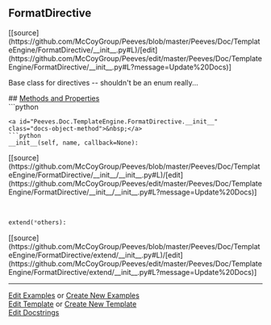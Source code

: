 ## <a id="Peeves.Doc.TemplateEngine.FormatDirective">FormatDirective</a> 

<div class="docs-source-link" markdown="1">
[[source](https://github.com/McCoyGroup/Peeves/blob/master/Peeves/Doc/TemplateEngine/FormatDirective/__init__.py#L)/[edit](https://github.com/McCoyGroup/Peeves/edit/master/Peeves/Doc/TemplateEngine/FormatDirective/__init__.py#L?message=Update%20Docs)]
</div>

Base class for directives -- shouldn't be an enum really...







<div class="collapsible-section">
 <div class="collapsible-section collapsible-section-header" markdown="1">
## <a class="collapse-link" data-toggle="collapse" href="#methods" markdown="1"> Methods and Properties</a> <a class="float-right" data-toggle="collapse" href="#methods"><i class="fa fa-chevron-down"></i></a>
 </div>
 <div class="collapsible-section collapsible-section-body collapse " id="methods" markdown="1">
 ```python

```
<a id="Peeves.Doc.TemplateEngine.FormatDirective.__init__" class="docs-object-method">&nbsp;</a> 
```python
__init__(self, name, callback=None): 
```
<div class="docs-source-link" markdown="1">
[[source](https://github.com/McCoyGroup/Peeves/blob/master/Peeves/Doc/TemplateEngine/FormatDirective/__init__/__init__.py#L)/[edit](https://github.com/McCoyGroup/Peeves/edit/master/Peeves/Doc/TemplateEngine/FormatDirective/__init__/__init__.py#L?message=Update%20Docs)]
</div>


<a id="Peeves.Doc.TemplateEngine.FormatDirective.extend" class="docs-object-method">&nbsp;</a> 
```python
extend(*others): 
```
<div class="docs-source-link" markdown="1">
[[source](https://github.com/McCoyGroup/Peeves/blob/master/Peeves/Doc/TemplateEngine/FormatDirective/extend/__init__.py#L)/[edit](https://github.com/McCoyGroup/Peeves/edit/master/Peeves/Doc/TemplateEngine/FormatDirective/extend/__init__.py#L?message=Update%20Docs)]
</div>



 </div>
</div>











---

[Edit Examples](https://github.com/McCoyGroup/Peeves/edit/gh-pages/ci/examples/Peeves/Doc/TemplateEngine/FormatDirective.md) or 
[Create New Examples](https://github.com/McCoyGroup/Peeves/new/gh-pages/?filename=ci/examples/Peeves/Doc/TemplateEngine/FormatDirective.md) <br/>
[Edit Template](https://github.com/McCoyGroup/Peeves/edit/gh-pages/ci/docs/Peeves/Doc/TemplateEngine/FormatDirective.md) or 
[Create New Template](https://github.com/McCoyGroup/Peeves/new/gh-pages/?filename=ci/docs/templates/Peeves/Doc/TemplateEngine/FormatDirective.md) <br/>
[Edit Docstrings](https://github.com/McCoyGroup/Peeves/edit/master/Peeves/Doc/TemplateEngine/FormatDirective/__init__.py#L?message=Update%20Docs)
